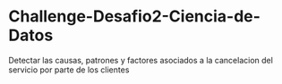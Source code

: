 # Challenge-Desafio2-Ciencia-de-Datos
Detectar las causas, patrones y factores asociados a la cancelacion del servicio por parte de los clientes 
